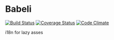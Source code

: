 Babeli 
======
[![Build Status](https://travis-ci.org/goodfield/babeli.png)](https://travis-ci.org/goodfield/babeli) 
[![Coverage Status](https://coveralls.io/repos/goodfield/babeli/badge.png)](https://coveralls.io/r/goodfield/babeli)
[![Code Climate](https://codeclimate.com/github/goodfield/babeli.svg)](https://codeclimate.com/github/goodfield/babeli)

i18n for lazy asses